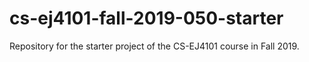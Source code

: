 # cs-ej4101-fall-2019-050-starter
Repository for the starter project of the CS-EJ4101 course in Fall 2019.

